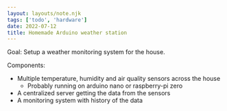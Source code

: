 ```yaml
---
layout: layouts/note.njk
tags: ['todo', 'hardware']
date: 2022-07-12
title: Homemade Arduino weather station
---
```


Goal: Setup a weather monitoring system for the house.

Components:

 - Multiple temperature, humidity and air quality sensors across the house
    - Probably running on arduino nano or raspberry-pi zero
 - A centralized server getting the data from the sensors
 - A monitoring system with history of the data
